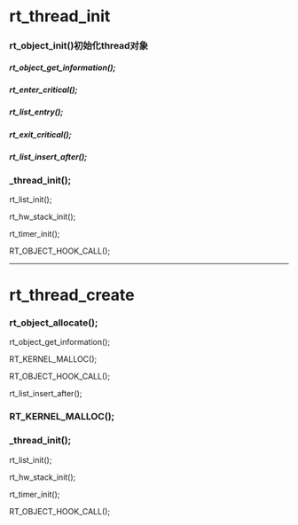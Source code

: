 # rt_thread_init

### rt_object_init()初始化thread对象

##### rt_object_get_information();

##### rt_enter_critical();

##### rt_list_entry();

##### rt_exit_critical();

##### rt_list_insert_after();

### _thread_init();

rt_list_init();

rt_hw_stack_init();

rt_timer_init();

RT_OBJECT_HOOK_CALL();

------



# rt_thread_create



### rt_object_allocate();

rt_object_get_information();

RT_KERNEL_MALLOC();

RT_OBJECT_HOOK_CALL();

rt_list_insert_after();

### RT_KERNEL_MALLOC();

### _thread_init();

rt_list_init();

rt_hw_stack_init();

rt_timer_init();

RT_OBJECT_HOOK_CALL();








